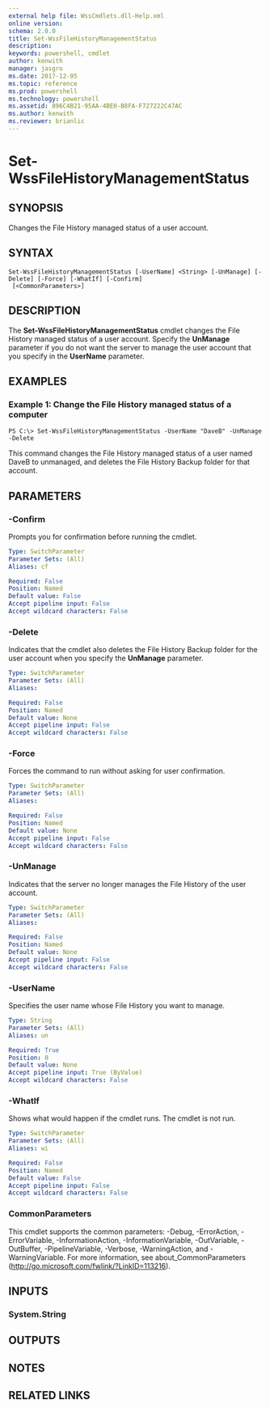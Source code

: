 ```yaml
---
external help file: WssCmdlets.dll-Help.xml
online version: 
schema: 2.0.0
title: Set-WssFileHistoryManagementStatus
description: 
keywords: powershell, cmdlet
author: kenwith
manager: jasgro
ms.date: 2017-12-05
ms.topic: reference
ms.prod: powershell
ms.technology: powershell
ms.assetid: 896C4B21-95AA-4BE0-B8FA-F727222C47AC
ms.author: kenwith
ms.reviewer: brianlic
---
```


# Set-WssFileHistoryManagementStatus

## SYNOPSIS
Changes the File History managed status of a user account.

## SYNTAX

```
Set-WssFileHistoryManagementStatus [-UserName] <String> [-UnManage] [-Delete] [-Force] [-WhatIf] [-Confirm]
 [<CommonParameters>]
```

## DESCRIPTION
The **Set-WssFileHistoryManagementStatus** cmdlet changes the File History managed status of a user account.
Specify the **UnManage** parameter if you do not want the server to manage the user account that you specify in the **UserName** parameter.

## EXAMPLES

### Example 1: Change the File History managed status of a computer
```
PS C:\> Set-WssFileHistoryManagementStatus -UserName "DaveB" -UnManage -Delete
```

This command changes the File History managed status of a user named DaveB to unmanaged, and deletes the File History Backup folder for that account.

## PARAMETERS

### -Confirm
Prompts you for confirmation before running the cmdlet.

```yaml
Type: SwitchParameter
Parameter Sets: (All)
Aliases: cf

Required: False
Position: Named
Default value: False
Accept pipeline input: False
Accept wildcard characters: False
```

### -Delete
Indicates that the cmdlet also deletes the File History Backup folder for the user account when you specify the **UnManage** parameter.

```yaml
Type: SwitchParameter
Parameter Sets: (All)
Aliases: 

Required: False
Position: Named
Default value: None
Accept pipeline input: False
Accept wildcard characters: False
```

### -Force
Forces the command to run without asking for user confirmation.

```yaml
Type: SwitchParameter
Parameter Sets: (All)
Aliases: 

Required: False
Position: Named
Default value: None
Accept pipeline input: False
Accept wildcard characters: False
```

### -UnManage
Indicates that the server no longer manages the File History of the user account.

```yaml
Type: SwitchParameter
Parameter Sets: (All)
Aliases: 

Required: False
Position: Named
Default value: None
Accept pipeline input: False
Accept wildcard characters: False
```

### -UserName
Specifies the user name whose File History you want to manage.

```yaml
Type: String
Parameter Sets: (All)
Aliases: un

Required: True
Position: 0
Default value: None
Accept pipeline input: True (ByValue)
Accept wildcard characters: False
```

### -WhatIf
Shows what would happen if the cmdlet runs.
The cmdlet is not run.

```yaml
Type: SwitchParameter
Parameter Sets: (All)
Aliases: wi

Required: False
Position: Named
Default value: False
Accept pipeline input: False
Accept wildcard characters: False
```

### CommonParameters
This cmdlet supports the common parameters: -Debug, -ErrorAction, -ErrorVariable, -InformationAction, -InformationVariable, -OutVariable, -OutBuffer, -PipelineVariable, -Verbose, -WarningAction, and -WarningVariable. For more information, see about_CommonParameters (http://go.microsoft.com/fwlink/?LinkID=113216).

## INPUTS

### System.String

## OUTPUTS

## NOTES

## RELATED LINKS

